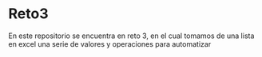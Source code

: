 # Reto3

En este repositorio se encuentra en reto 3, en el cual tomamos de una lista en excel una serie de valores y operaciones para automatizar
